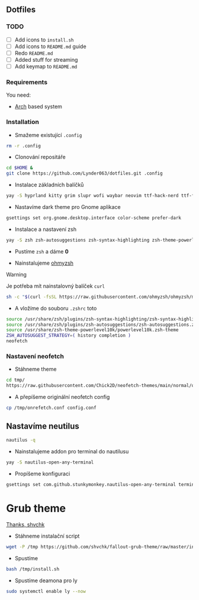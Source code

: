 ## Dotfiles

### TODO
- [ ] Add icons to `install.sh`
- [ ] Add icons to `README.md` guide
- [ ] Redo `README.md`
- [ ] Added stuff for streaming
- [ ] Add keymap to `README.md`

### Requirements
You need:
 - [Arch](https://wiki.archlinux.org/title/Arch-based_distributions) based system

### Installation

- Smažeme existující `.config`

```bash
rm -r .config
```

- Clonování repositáře
```bash
cd $HOME &
git clone https://github.com/Lynder063/dotfiles.git .config
```

- Instalace základních balíčků

```bash
yay -S hyprland kitty grim slupr wofi waybar neovim ttf-hack-nerd ttf-font-awesome noto-fonts-emoji network-manager-applet blueman-applet dunst hyprpaper swaylock-effects catppuccin-gtk-theme-mocha hyprshot polkit-gnome gnome-keyring ly nwg-look neofetch nautilus ocs-url wget curl
```

- Nastavíme dark theme pro Gnome aplikace

```bash
gsettings set org.gnome.desktop.interface color-scheme prefer-dark
```

- Instalace a nastavení zsh

```bash
yay -S zsh zsh-autosuggestions zsh-syntax-highlighting zsh-theme-powerlevel10k 
```

- Pustíme `zsh` a dáme **0** 

- Nainstalujeme [ohmyzsh](https://ohmyz.sh/#install)

> [!WARNING]
> Je potřeba mít nainstalovný balíček `curl`

```bash
sh -c "$(curl -fsSL https://raw.githubusercontent.com/ohmyzsh/ohmyzsh/master/tools/install.sh)"
```

- A vložíme do souboru `.zshrc` toto
```bash
source /usr/share/zsh/plugins/zsh-syntax-highlighting/zsh-syntax-highlighting.zsh
source /usr/share/zsh/plugins/zsh-autosuggestions/zsh-autosuggestions.zsh
source /usr/share/zsh-theme-powerlevel10k/powerlevel10k.zsh-theme
ZSH_AUTOSUGGEST_STRATEGY=( history completion )
neofetch
```

### Nastavení neofetch

- Stáhneme theme 

```bash
cd tmp/
https://raw.githubusercontent.com/Chick2D/neofetch-themes/main/normal/onrefetch.conf
```

- A přepíšeme originální neofetch config 

```bash
cp /tmp/onrefetch.conf config.conf
```

## Nastavíme neutilus
 
```bash
nautilus -q
```

- Nainstalujeme addon pro terminal do nautilusu

```bash
yay -S nautilus-open-any-terminal
```

- Propíšeme konfiguraci

```bash
gsettings set com.github.stunkymonkey.nautilus-open-any-terminal terminal kitty
```

# Grub theme
[Thanks, shvchk](https://github.com/shvchk/fallout-grub-theme?tab=readme-ov-file)


- Stáhneme instalační script

```bash
wget -P /tmp https://github.com/shvchk/fallout-grub-theme/raw/master/install.sh
```

- Spustíme
```bash
bash /tmp/install.sh
```

- Spustíme deamona pro ly 
```bash
sudo systemctl enable ly --now
```
